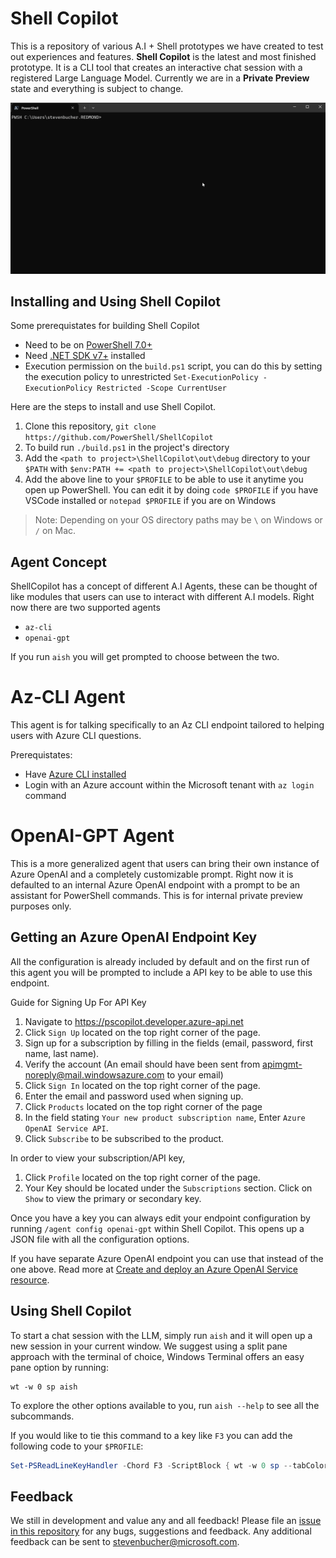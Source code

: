 # Shell Copilot

This is a repository of various A.I + Shell prototypes we have created to test out experiences and
features. **Shell Copilot** is the latest and most finished prototype. It is a CLI tool that creates
an interactive chat session with a registered Large Language Model. Currently we are in a **Private Preview** state and everything is subject to change.

![GIF showing demo of Shell Copilot](./docs/media/ShellCopilotDemo.gif)

## Installing and Using Shell Copilot

Some prerequistates for building Shell Copilot
- Need to be on [PowerShell 7.0+](https://learn.microsoft.com/en-us/powershell/scripting/install/installing-powershell?view=powershell-7.4)
- Need [.NET SDK v7+](https://dotnet.microsoft.com/en-us/download) installed
- Execution permission on the `build.ps1` script, you can do this by setting the execution policy to unrestricted `Set-ExecutionPolicy -ExecutionPolicy Restricted -Scope CurrentUser`

Here are the steps to install and use Shell Copilot.
1. Clone this repository, `git clone https://github.com/PowerShell/ShellCopilot`
2. To build run `./build.ps1` in the project's directory
3. Add the `<path to project>\ShellCopilot\out\debug` directory to your `$PATH` with `$env:PATH += <path to project>\ShellCopilot\out\debug`
4. Add the above line to your `$PROFILE` to be able to use it anytime you open up PowerShell. You can edit it by doing `code $PROFILE` if you have VSCode installed or `notepad $PROFILE` if you are on Windows

> Note: Depending on your OS directory paths may be `\` on Windows or `/` on Mac.

## Agent Concept

ShellCopilot has a concept of different A.I Agents, these can be thought of like modules that users can use to interact with different A.I models. Right now there are two supported agents
- `az-cli`
- `openai-gpt`

If you run `aish` you will get prompted to choose between the two.

# Az-CLI Agent

This agent is for talking specifically to an Az CLI endpoint tailored to helping users with Azure CLI questions.

Prerequistates:
- Have [Azure CLI installed](https://learn.microsoft.com/en-us/cli/azure/install-azure-cli)
- Login with an Azure account within the Microsoft tenant with `az login` command

# OpenAI-GPT Agent

This is a more generalized agent that users can bring their own instance of Azure OpenAI and a completely customizable prompt. Right now it is defaulted to an internal Azure OpenAI endpoint with a prompt to be an assistant for PowerShell commands. This is for internal private preview purposes only.

## Getting an Azure OpenAI Endpoint Key

All the configuration is already included by default and on the first run of this agent you will be prompted to include a API key to be able to use this endpoint.

Guide for Signing Up For API Key
1.  Navigate to <https://pscopilot.developer.azure-api.net>
2.  Click `Sign Up` located on the top right corner of the page.
3.  Sign up for a subscription by filling in the fields (email, password, first name, last name).
4.  Verify the account (An email should have been sent from
    <apimgmt-noreply@mail.windowsazure.com> to your email)
5.  Click `Sign In` located on the top right corner of the page.
6.  Enter the email and password used when signing up.
7.  Click `Products` located on the top right corner of the page
8.  In the field stating `Your new product subscription name`, Enter `Azure OpenAI Service API`.
9.  Click `Subscribe` to be subscribed to the product.

In order to view your subscription/API key,
1.  Click `Profile` located on the top right corner of the page.
2.  Your Key should be located under the `Subscriptions` section. Click on `Show` to view the
    primary or secondary key.

Once you have a key you can always edit your endpoint configuration by running `/agent config openai-gpt` within Shell Copilot. This opens up a JSON file with all the configuration options. 

If you have separate Azure OpenAI endpoint you can use that instead of the one above. Read more at
[Create and deploy an Azure OpenAI Service resource](https://learn.microsoft.com/en-us/azure/ai-services/openai/how-to/create-resource?pivots=ps).

## Using Shell Copilot

To start a chat session with the LLM, simply run `aish` and it will open up a new session in your current window. We suggest using a split pane approach with the terminal of choice, Windows Terminal offers an easy pane option by running:

```shell
wt -w 0 sp aish
```

To explore the other options available to you, run `aish --help` to see all the subcommands. 

If you would like to tie this command to a key like `F3` you can add the following code to your `$PROFILE`:

```powershell
Set-PSReadLineKeyHandler -Chord F3 -ScriptBlock { wt -w 0 sp --tabColor '#345beb'--size 0.4 -p "{574e775e-4f2a-5b96-ac1e-a2962a402336}" --title 'Shell Copilot' <FULL PATH TO aish.exe> }
```

## Feedback

We still in development and value any and all feedback! Please file an [issue in this repository](https://github.com/PowerShell/ShellCopilot/issues) for
any bugs, suggestions and feedback. Any additional feedback can be sent to
stevenbucher@microsoft.com.
